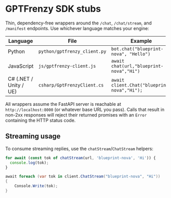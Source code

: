 # GPTFrenzy SDK stubs
Thin, dependency-free wrappers around the `/chat`, `/chat/stream`, and `/manifest` endpoints.
Use whichever language matches your engine:

| Language | File | Example |
|----------|------|---------|
|Python    | `python/gptfrenzy_client.py` | `bot.chat("blueprint-nova", "Hello")` |
|JavaScript| `js/gptfrenzy-client.js`     | `await chat(url,"blueprint-nova","Hi")` |
|C# (.NET / Unity / UE)| `csharp/GptFrenzyClient.cs` | `await client.Chat("blueprint-nova","Hi");` |

All wrappers assume the FastAPI server is reachable at `http://localhost:8000`
(or whatever base URL you pass).
Calls that result in non-2xx responses will reject their returned promises with
an `Error` containing the HTTP status code.

## Streaming usage

To consume streaming replies, use the `chatStream`/`ChatStream` helpers:

```js
for await (const tok of chatStream(url, 'blueprint-nova', 'Hi')) {
  console.log(tok);
}
```

```csharp
await foreach (var tok in client.ChatStream("blueprint-nova", "Hi"))
{
    Console.Write(tok);
}
```
